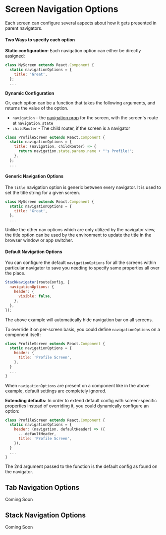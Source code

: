 
# Screen Navigation Options

Each screen can configure several aspects about how it gets presented in parent navigators.

#### Two Ways to specify each option

**Static configuration:** Each navigation option can either be directly assigned:

```js
class MyScreen extends React.Component {
  static navigationOptions = {
    title: 'Great',
  };
  ...
```

**Dynamic Configuration**

Or, each option can be a function that takes the following arguments, and returns the value of the option.

- `navigation` - the [navigation prop](/docs/intro/navigation-prop) for the screen, with the screen's route at `navigation.state`
- `childRouter` - The child router, if the screen is a navigator

```js
class ProfileScreen extends React.Component {
  static navigationOptions = {
    title: (navigation, childRouter) => {
      return navigation.state.params.name + "'s Profile!";
    },
  };
  ...
```

#### Generic Navigation Options

The `title` navigation option is generic between every navigator. It is used to set the title string for a given screen.

```js
class MyScreen extends React.Component {
  static navigationOptions = {
    title: 'Great',
  };
  ...
```

Unlike the other nav options which are only utilized by the navigator view, the title option can be used by the environment to update the title in the browser window or app switcher.

#### Default Navigation Options

You can configure the default `navigationOptions` for all the screens within particular navigator to save you needing
to specify same properties all over the place.

```js
StackNavigator(routeConfig, {
  navigationOptions: {
    header: {
      visible: false,
    },
  },
});
```

The above example will automatically hide navigation bar on all screens.

To override it on per-screen basis, you could define `navigationOptions` on a component itself:

```js
class ProfileScreen extends React.Component {
  static navigationOptions = {
    header: {
      title: 'Profile Screen',
    },
  }
  ...
}
```

When `navigationOptions` are present on a component like in the above example, default settings are completely ignored.

**Extending defaults:** In order to extend default config with screen-specific properties instead of overriding it, you
could dynamically configure an option:

```js
class ProfileScreen extends React.Component {
  static navigationOptions = {
    header: (navigation, defaultHeader) => ({
      ...defaultHeader,
      title: 'Profile Screen',
    }),
  }
  ...
}
```

The 2nd argument passed to the function is the default config as found on the navigator.

## Tab Navigation Options

Coming Soon

## Stack Navigation Options

Coming Soon
